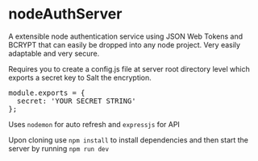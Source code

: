 # nodeAuthServer
A extensible node authentication service using JSON Web Tokens and BCRYPT that can easily be dropped into any node project. Very easily adaptable and very secure.

Requires you to create a config.js file at server root directory level which exports a secret key to Salt the encryption.
<pre>
module.exports = {
  secret: 'YOUR SECRET STRING'
};
</pre>

Uses ```nodemon``` for auto refresh and ```expressjs``` for API

Upon cloning use ```npm install``` to install dependencies and then start the server by running ```npm run dev```
